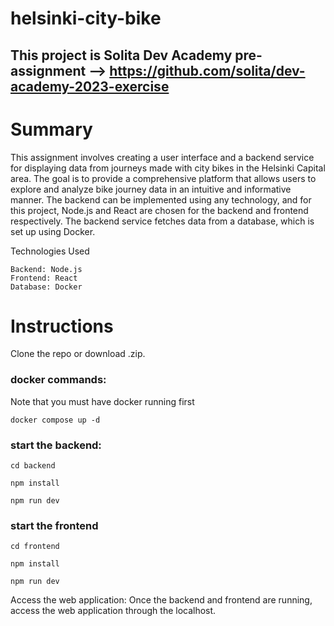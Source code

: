 # helsinki-city-bike
## This project is Solita Dev Academy pre-assignment --> https://github.com/solita/dev-academy-2023-exercise

# Summary

This assignment involves creating a user interface and a backend service for displaying data from journeys made with city bikes in the Helsinki Capital area. The goal is to provide a comprehensive platform that allows users to explore and analyze bike journey data in an intuitive and informative manner.
The backend can be implemented using any technology, and for this project, Node.js and React are chosen for the backend and frontend respectively. The backend service fetches data from a database, which is set up using Docker.

Technologies Used

    Backend: Node.js
    Frontend: React
    Database: Docker



# Instructions

Clone the repo or download .zip.

### docker commands:

 Note that you must have docker running first
 
 ```
docker compose up -d
 ```
 
 ### start the backend:
 
 ```
cd backend
 ```
 
 ```
npm install
 ```
 
 ```
npm run dev
 ```

### start the frontend

 ```
cd frontend
 ```
 
 ```
npm install
 ```
 
 ```
npm run dev
 ```
 
 Access the web application: Once the backend and frontend are running, access the web application through the localhost.
